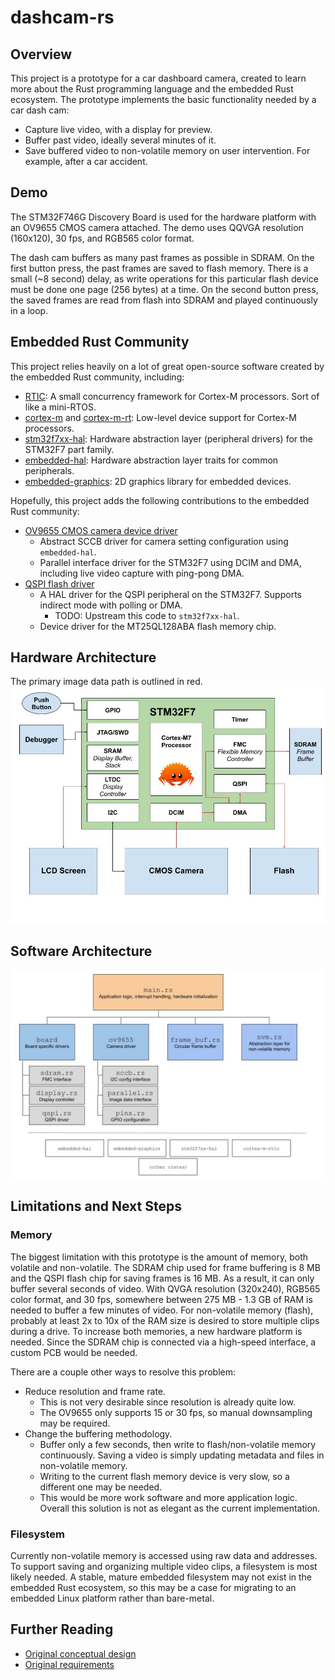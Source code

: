 # dashcam-rs

## Overview
This project is a prototype for a car dashboard camera, created to learn more about the Rust programming language and the embedded Rust ecosystem. The prototype implements the basic functionality needed by a car dash cam:
* Capture live video, with a display for preview.
* Buffer past video, ideally several minutes of it.
* Save buffered video to non-volatile memory on user intervention. For example, after a car accident.

## Demo
The STM32F746G Discovery Board is used for the hardware platform with an OV9655 CMOS camera attached. The demo uses QQVGA resolution (160x120), 30 fps, and RGB565 color format.

The dash cam buffers as many past frames as possible in SDRAM. On the first button press, the past frames are saved to flash memory. There is a small (~8 second) delay, as write operations for this particular flash device must be done one page (256 bytes) at a time. On the second button press, the saved frames are read from flash into SDRAM and played continuously in a loop.

## Embedded Rust Community
This project relies heavily on a lot of great open-source software created by the embedded Rust community, including:
* [RTIC](https://github.com/rtic-rs/cortex-m-rtic/): A small concurrency framework for Cortex-M processors. Sort of like a mini-RTOS.
* [cortex-m](https://github.com/rust-embedded/cortex-m) and [cortex-m-rt](https://github.com/rust-embedded/cortex-m-rt): Low-level device support for Cortex-M processors.
* [stm32f7xx-hal](https://github.com/stm32-rs/stm32f7xx-hal): Hardware abstraction layer (peripheral drivers) for the STM32F7 part family.
* [embedded-hal](https://github.com/rust-embedded/embedded-hal): Hardware abstraction layer traits for common peripherals.
* [embedded-graphics](https://github.com/embedded-graphics/embedded-graphics): 2D graphics library for embedded devices.

Hopefully, this project adds the following contributions to the embedded Rust community:
* [OV9655 CMOS camera device driver](src/ov9655)
    * Abstract SCCB driver for camera setting configuration using `embedded-hal`.
    * Parallel interface driver for the STM32F7 using DCIM and DMA, including live video capture with ping-pong DMA.
* [QSPI flash driver](src/board/qspi.rs)
    * A HAL driver for the QSPI peripheral on the STM32F7. Supports indirect mode with polling or DMA.
        * TODO: Upstream this code to `stm32f7xx-hal`.
    * Device driver for the MT25QL128ABA flash memory chip.

## Hardware Architecture
The primary image data path is outlined in red.
![](img/design.jpg)

## Software Architecture
![](img/software.jpg)

## Limitations and Next Steps

### Memory
The biggest limitation with this prototype is the amount of memory, both volatile and non-volatile. The SDRAM chip used for frame buffering is 8 MB and the QSPI flash chip for saving frames is 16 MB. As a result, it can only buffer several seconds of video. With QVGA resolution (320x240), RGB565 color format, and 30 fps, somewhere between 275 MB - 1.3 GB of RAM is needed to buffer a few minutes of video. For non-volatile memory (flash), probably at least 2x to 10x of the RAM size is desired to store multiple clips during a drive. To increase both memories, a new hardware platform is needed. Since the SDRAM chip is connected via a high-speed interface, a custom PCB would be needed.

There are a couple other ways to resolve this problem:
* Reduce resolution and frame rate.
    * This is not very desirable since resolution is already quite low.
    * The OV9655 only supports 15 or 30 fps, so manual downsampling may be required.
* Change the buffering methodology.
    * Buffer only a few seconds, then write to flash/non-volatile memory continuously. Saving a video is simply updating metadata and files in non-volatile memory.
    * Writing to the current flash memory device is very slow, so a different one may be needed.
    * This would be more work software and more application logic. Overall this solution is not as elegant as the current implementation.

### Filesystem
Currently non-volatile memory is accessed using raw data and addresses. To support saving and organizing multiple video clips, a filesystem is most likely needed. A stable, mature embedded filesystem may not exist in the embedded Rust ecosystem, so this may be a case for migrating to an embedded Linux platform rather than bare-metal.

## Further Reading
* [Original conceptual design](doc/dashcam_design.md)
* [Original requirements](doc/dashcam_reqs.md)
